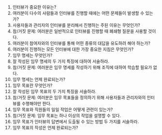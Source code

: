 1. 인터뷰가 중요한 이유는?
1. 여러분이 다수의 사람들과 인터뷰를 진행할 때에는 어떤 문제들이 발생할 수 있는가?
1. 사용자들과 관리자의 인터뷰를 분리해서 진행하는 주된 이유는 무엇인가?
1. 참/거짓 문제: 여러분은 일반적으로 인터뷰를 진행할 때 폐쇄형 질문을 사용할 것이다.
1. 여러분이 참여자와의 인터뷰를 통해 어떤 종류의 대답을 유도하려 해야 하는가?
1. 여러분이 진행하는 모든 인터뷰에 대한 가장 중요한 지침은 무엇인가?
1. 임무 명세는 무엇인가?
1. 잘 작성된 임무 명세의 두 가지 특징에 대하여 서술하라.
1. 참/거짓 문제: 여러분은 임무 명세를 작성하기 위해 조직에 대하여 학습할 필요가 없다.
1. 임무 명세는 언제 완료되는가?
1. 임무 목표란 무엇인가?
1. 잘 작성된 임무 목표의 두 가지 특징을 서술하라.
1. 참/거짓 문제: 여러분은 임무 목표들을 정의하기 위해 사용자들과 관리자와의 인터뷰를 수행해야만 한다.
1. 임무 목표와 직원들의 일일 작업은 어떻게 관련이 있는가?
1. 참/거짓 문제: 임무 목표는 하나 이상의 작업을 설명할 수 있다.
1. 임무 목표가 인터뷰의 답변에서 도출될 수 있는 방법 두 가지를 서술하라.
1. 임무 목표의 작성은 언제 완료되는가?